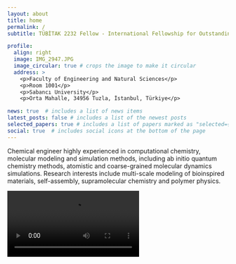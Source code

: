 ```yaml
---
layout: about
title: home
permalink: /
subtitle: TÜBİTAK 2232 Fellow - International Fellowship for Outstanding Researchers @ <a href='https://www.sabanciuniv.edu/'>Sabancı University</a>. 

profile:
  align: right
  image: IMG_2947.JPG
  image_circular: true # crops the image to make it circular
  address: >
    <p>Faculty of Engineering and Natural Sciences</p>
    <p>Room 1001</p>
    <p>Sabancı University</p>
    <p>Orta Mahalle, 34956 Tuzla, İstanbul, Türkiye</p>

news: true  # includes a list of news items
latest_posts: false # includes a list of the newest posts
selected_papers: true # includes a list of papers marked as "selected={true}"
social: true  # includes social icons at the bottom of the page
---
```


Chemical engineer highly experienced in computational chemistry, molecular modeling and simulation methods, including ab initio quantum chemistry methods, atomistic and coarse-grained molecular dynamics simulations. Research interests include multi-scale modeling of bioinspired materials, self-assembly, supramolecular chemistry and polymer physics.


<video src="https://github.com/aysenuriscen/aysenuriscen.github.io/assets/44734742/3853ad4d-fcb0-47d0-acad-8ace75dd9e6f" controls="controls" style="max-width: 730px;">
</video>



